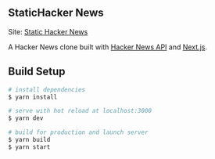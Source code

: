 ## StaticHacker News
Site: [Static Hacker News](https://hn-next.vercel.app/)

A Hacker News clone built with [Hacker News API](https://github.com/HackerNews/API) and [Next.js](https://github.com/vercel/next.js).

## Build Setup
```bash
# install dependencies
$ yarn install

# serve with hot reload at localhost:3000
$ yarn dev

# build for production and launch server
$ yarn build
$ yarn start
```
